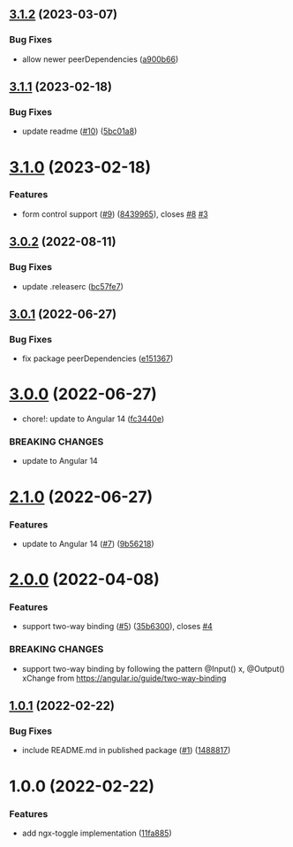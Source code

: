 ## [3.1.2](https://github.com/bobbyg603/ngx-toggle/compare/v3.1.1...v3.1.2) (2023-03-07)


### Bug Fixes

* allow newer peerDependencies ([a900b66](https://github.com/bobbyg603/ngx-toggle/commit/a900b667b07b20c76e7c6be48684750d4156e53a))

## [3.1.1](https://github.com/bobbyg603/ngx-toggle/compare/v3.1.0...v3.1.1) (2023-02-18)


### Bug Fixes

* update readme ([#10](https://github.com/bobbyg603/ngx-toggle/issues/10)) ([5bc01a8](https://github.com/bobbyg603/ngx-toggle/commit/5bc01a8ad18dfdba26d6e8f878829726e84cc321))

# [3.1.0](https://github.com/bobbyg603/ngx-toggle/compare/v3.0.2...v3.1.0) (2023-02-18)


### Features

* form control support ([#9](https://github.com/bobbyg603/ngx-toggle/issues/9)) ([8439965](https://github.com/bobbyg603/ngx-toggle/commit/84399652d8f82c4ae6e363e972df95c57735afca)), closes [#8](https://github.com/bobbyg603/ngx-toggle/issues/8) [#3](https://github.com/bobbyg603/ngx-toggle/issues/3)

## [3.0.2](https://github.com/bobbyg603/ngx-toggle/compare/v3.0.1...v3.0.2) (2022-08-11)


### Bug Fixes

* update .releaserc ([bc57fe7](https://github.com/bobbyg603/ngx-toggle/commit/bc57fe7a7870a7fe5c8bf1a8315567cfd9a0ec76))

## [3.0.1](https://github.com/bobbyg603/ngx-toggle/compare/v3.0.0...v3.0.1) (2022-06-27)


### Bug Fixes

* fix package peerDependencies ([e151367](https://github.com/bobbyg603/ngx-toggle/commit/e151367d083e49a2e9a61a1d952a1753a91e7750))

# [3.0.0](https://github.com/bobbyg603/ngx-toggle/compare/v2.1.0...v3.0.0) (2022-06-27)


* chore!: update to Angular 14 ([fc3440e](https://github.com/bobbyg603/ngx-toggle/commit/fc3440e13dcacdd10504a5e66548933a8289570d))


### BREAKING CHANGES

* update to Angular 14

# [2.1.0](https://github.com/bobbyg603/ngx-toggle/compare/v2.0.0...v2.1.0) (2022-06-27)


### Features

* update to Angular 14 ([#7](https://github.com/bobbyg603/ngx-toggle/issues/7)) ([9b56218](https://github.com/bobbyg603/ngx-toggle/commit/9b5621805a9b952a4a6e69fc7b4688065a9b5da7))

# [2.0.0](https://github.com/bobbyg603/ngx-toggle/compare/v1.0.1...v2.0.0) (2022-04-08)


### Features

* support two-way binding ([#5](https://github.com/bobbyg603/ngx-toggle/issues/5)) ([35b6300](https://github.com/bobbyg603/ngx-toggle/commit/35b6300038e6a80474fb25eae5164ffb8f574dfd)), closes [#4](https://github.com/bobbyg603/ngx-toggle/issues/4)


### BREAKING CHANGES

* support two-way binding by following the pattern @Input() x, @Output() xChange from https://angular.io/guide/two-way-binding

## [1.0.1](https://github.com/bobbyg603/ngx-toggle/compare/v1.0.0...v1.0.1) (2022-02-22)


### Bug Fixes

* include README.md in published package ([#1](https://github.com/bobbyg603/ngx-toggle/issues/1)) ([1488817](https://github.com/bobbyg603/ngx-toggle/commit/1488817196e0bef73f479885a9274f6c48d0bafd))

# 1.0.0 (2022-02-22)


### Features

* add ngx-toggle implementation ([11fa885](https://github.com/bobbyg603/ngx-toggle/commit/11fa8854ccca98cf834ce9a3ea35bda114002c5e))
